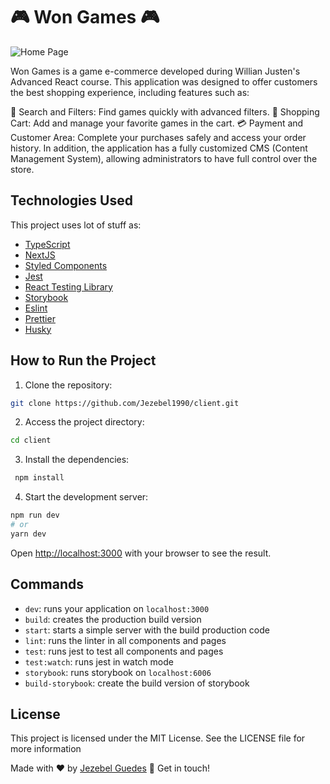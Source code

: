 # 🎮 Won Games 🎮

![Home Page](public/img/home-page.png)


Won Games is a game e-commerce developed during Willian Justen's Advanced React course. This application was designed to offer customers the best shopping experience, including features such as:

🔎 Search and Filters: Find games quickly with advanced filters.
🛒 Shopping Cart: Add and manage your favorite games in the cart.
💳 Payment and Customer Area: Complete your purchases safely and access your order history.
In addition, the application has a fully customized CMS (Content Management System), allowing administrators to have full control over the store.


## Technologies Used

This project uses lot of stuff as:

- [TypeScript](https://www.typescriptlang.org/)
- [NextJS](https://nextjs.org/)
- [Styled Components](https://styled-components.com/)
- [Jest](https://jestjs.io/)
- [React Testing Library](https://testing-library.com/docs/react-testing-library/intro)
- [Storybook](https://storybook.js.org/)
- [Eslint](https://eslint.org/)
- [Prettier](https://prettier.io/)
- [Husky](https://github.com/typicode/husky)

## How to Run the Project

1. Clone the repository:

```bash
git clone https://github.com/Jezebel1990/client.git
```

2. Access the project directory:
```bash
cd client
```

3. Install the dependencies:
```bash
 npm install
```

4. Start the development server:

```bash
npm run dev
# or
yarn dev
```

Open [http://localhost:3000](http://localhost:3000) with your browser to see the result.


## Commands

- `dev`: runs your application on `localhost:3000`
- `build`: creates the production build version
- `start`: starts a simple server with the build production code
- `lint`: runs the linter in all components and pages
- `test`: runs jest to test all components and pages
- `test:watch`: runs jest in watch mode
- `storybook`: runs storybook on `localhost:6006`
- `build-storybook`: create the build version of storybook

## License
This project is licensed under the MIT License. See the LICENSE file for more information

Made with ♥ by [Jezebel Guedes](https://www.linkedin.com/in/jezebel-guedes/) 👋 Get in touch!


